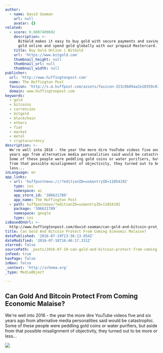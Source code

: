 ```yaml
---
author:
  - name: David Seaman
    url: null
    avatar: {}
related:
  - score: 0.6007409692
    description: >-
      BitGold makes it easy to buy gold with secure payments and savings. Send
      gold online and spend gold globally with our prepaid Mastercard.
    title: Buy Gold Online | BitGold
    url: 'https://www.bitgold.com'
    thumbnail_height: null
    thumbnail_url: null
    thumbnail_width: null
publisher:
  url: 'http://www.huffingtonpost.com'
  name: The Huffington Post
  favicon: 'http://s.m.huffpost.com/assets/favicon-323c0b89aa2e10359c0389ac87254b1b.ico'
  domain: www.huffingtonpost.com
keywords:
  - gold
  - bitcoins
  - currencies
  - bitgold
  - blockchain
  - ethers
  - fiat
  - market
  - metal
  - cryptocurrency
description: >-
  We're well into 2016 - the year the more dire YouTube videos five and six
  years ago from alternative media personalities said would be catastrophic.
  Some of these people were peddling gold coins or water purifiers, but aside
  from that possible misalignment of objectivity, they turned out to be more or
  less...
inLanguage: en
app_links:
  - url: 'huffpostnews:///?editionID=us&entryID=11054192'
    type: ios
    namespace: ai
    app_store_id: '306621789'
    app_name: The Huffington Post
  - path: huffpostnews/?editionID=us&entryID=11054192
    package: '306621789'
    namespace: google
    type: ios
isBasedOnUrl: >-
  http://www.huffingtonpost.com/david-seaman/can-gold-and-bitcoin-prot_b_11054192.html
title: Can Gold And Bitcoin Protect From Coming Economic Malaise?
datePublished: '2016-07-19T13:36:13.854Z'
dateModified: '2016-07-18T16:46:17.331Z'
starred: false
sourcePath: _posts/2016-07-19-can-gold-and-bitcoin-protect-from-coming-economic-malaise.md
inFeed: true
hasPage: false
inNav: false
_context: 'http://schema.org'
_type: MediaObject

---
```

<article style=""><h1>Can Gold And Bitcoin Protect From Coming Economic Malaise?</h1><p>We're well into 2016 - the year the more dire YouTube videos five and six years ago from alternative media personalities said would be catastrophic. Some of these people were peddling gold coins or water purifiers, but aside from that possible misalignment of objectivity, they turned out to be more or less...</p><img src="http://i.huffpost.com/gen/4431738/images/o-BITCOIN-facebook.jpg" /></article>